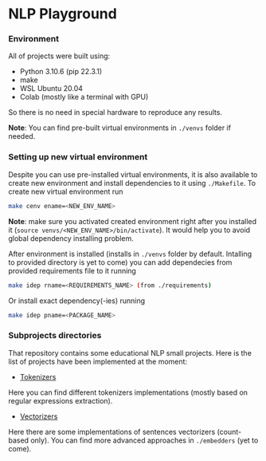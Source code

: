# NLP Playground
### Environment
All of projects were built using:
- Python 3.10.6 (pip 22.3.1)
- make
- WSL Ubuntu 20.04
- Colab (mostly like a terminal with GPU)

So there is no need in special hardware to reproduce any results.

**Note**: You can find pre-built virtual environments in `./venvs` folder 
if needed.

### Setting up new virtual environment
Despite you can use pre-installed virtual environments, it is also available to create new environment and install dependencies to it using `./Makefile`. To create new virtual environment run
```bash
make cenv ename=<NEW_ENV_NAME>
```
**Note**: make sure you activated created environment right after you installed it (`source venvs/<NEW_ENV_NAME>/bin/activate`). It would help you to avoid global dependency installing problem.

After environment is installed (installs in `./venvs` folder by default. Intalling to provided directory is yet to come) you can add dependecies from provided requirements file to it running
```bash
make idep rname=<REQUIREMENTS_NAME> (from ./requirements)
```

Or install exact dependency(-ies) running
```bash
make idep pname=<PACKAGE_NAME>
```

### Subprojects directories
That repository contains some educational NLP small projects. Here is 
the list of projects have been implemented at the moment:
- [Tokenizers](./tokenizers)

Here you can find different tokenizers implementations (mostly based on regular expressions extraction).

- [Vectorizers](./vectorizers/)

Here there are some implementations of sentences vectorizers (count-based only). You can find more advanced approaches in `./embedders` (yet to come).
